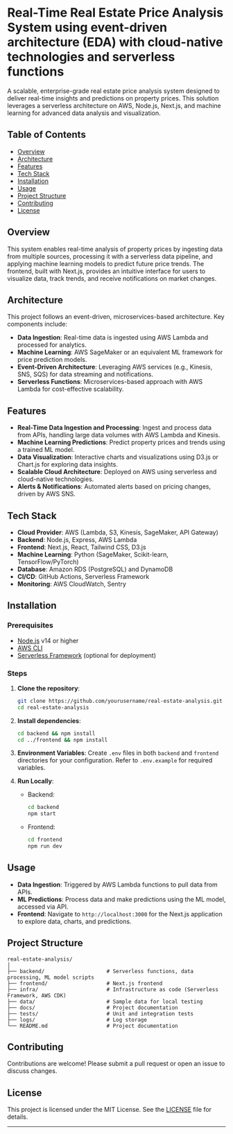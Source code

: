 # Real-Time Real Estate Price Analysis System using event-driven architecture (EDA) with cloud-native technologies and serverless functions 

A scalable, enterprise-grade real estate price analysis system designed to deliver real-time insights and predictions on property prices. This solution leverages a serverless architecture on AWS, Node.js, Next.js, and machine learning for advanced data analysis and visualization.

## Table of Contents

- [Overview](#overview)
- [Architecture](#architecture)
- [Features](#features)
- [Tech Stack](#tech-stack)
- [Installation](#installation)
- [Usage](#usage)
- [Project Structure](#project-structure)
- [Contributing](#contributing)
- [License](#license)

## Overview

This system enables real-time analysis of property prices by ingesting data from multiple sources, processing it with a serverless data pipeline, and applying machine learning models to predict future price trends. The frontend, built with Next.js, provides an intuitive interface for users to visualize data, track trends, and receive notifications on market changes.

## Architecture

This project follows an event-driven, microservices-based architecture. Key components include:

- **Data Ingestion**: Real-time data is ingested using AWS Lambda and processed for analytics.
- **Machine Learning**: AWS SageMaker or an equivalent ML framework for price prediction models.
- **Event-Driven Architecture**: Leveraging AWS services (e.g., Kinesis, SNS, SQS) for data streaming and notifications.
- **Serverless Functions**: Microservices-based approach with AWS Lambda for cost-effective scalability.

## Features

- **Real-Time Data Ingestion and Processing**: Ingest and process data from APIs, handling large data volumes with AWS Lambda and Kinesis.
- **Machine Learning Predictions**: Predict property prices and trends using a trained ML model.
- **Data Visualization**: Interactive charts and visualizations using D3.js or Chart.js for exploring data insights.
- **Scalable Cloud Architecture**: Deployed on AWS using serverless and cloud-native technologies.
- **Alerts & Notifications**: Automated alerts based on pricing changes, driven by AWS SNS.

## Tech Stack

- **Cloud Provider**: AWS (Lambda, S3, Kinesis, SageMaker, API Gateway)
- **Backend**: Node.js, Express, AWS Lambda
- **Frontend**: Next.js, React, Tailwind CSS, D3.js
- **Machine Learning**: Python (SageMaker, Scikit-learn, TensorFlow/PyTorch)
- **Database**: Amazon RDS (PostgreSQL) and DynamoDB
- **CI/CD**: GitHub Actions, Serverless Framework
- **Monitoring**: AWS CloudWatch, Sentry

## Installation

### Prerequisites
- [Node.js](https://nodejs.org/) v14 or higher
- [AWS CLI](https://aws.amazon.com/cli/)
- [Serverless Framework](https://www.serverless.com/) (optional for deployment)

### Steps
1. **Clone the repository**:
    ```bash
    git clone https://github.com/yourusername/real-estate-analysis.git
    cd real-estate-analysis
    ```

2. **Install dependencies**:
    ```bash
    cd backend && npm install
    cd ../frontend && npm install
    ```

3. **Environment Variables**:
   Create `.env` files in both `backend` and `frontend` directories for your configuration. Refer to `.env.example` for required variables.

4. **Run Locally**:
   - Backend:
     ```bash
     cd backend
     npm start
     ```
   - Frontend:
     ```bash
     cd frontend
     npm run dev
     ```

## Usage

- **Data Ingestion**: Triggered by AWS Lambda functions to pull data from APIs.
- **ML Predictions**: Process data and make predictions using the ML model, accessed via API.
- **Frontend**: Navigate to `http://localhost:3000` for the Next.js application to explore data, charts, and predictions.

## Project Structure

```plaintext
real-estate-analysis/
│
├── backend/                    # Serverless functions, data processing, ML model scripts
├── frontend/                   # Next.js frontend
├── infra/                      # Infrastructure as code (Serverless Framework, AWS CDK)
├── data/                       # Sample data for local testing
├── docs/                       # Project documentation
├── tests/                      # Unit and integration tests
├── logs/                       # Log storage
└── README.md                   # Project documentation
```

## Contributing

Contributions are welcome! Please submit a pull request or open an issue to discuss changes.

## License

This project is licensed under the MIT License. See the [LICENSE](LICENSE) file for details.

---
